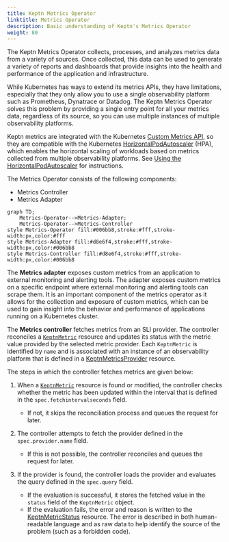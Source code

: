 ```yaml
---
title: Keptn Metrics Operator
linktitle: Metrics Operator
description: Basic understanding of Keptn's Metrics Operator
weight: 80
---
```


The Keptn Metrics Operator collects, processes,
and analyzes metrics data from a variety of sources.
Once collected, this data can be used
to generate a variety of reports and dashboards
that provide insights into the health and performance
of the application and infrastructure.

While Kubernetes has ways to extend its metrics APIs, they have limitations,
especially that they only allow you to use a single observability platform
such as Prometheus, Dynatrace or Datadog.
The Keptn Metrics Operator solves this problem
by providing a single entry point for
all your metrics data, regardless of its source,
so you can use multiple instances of multiple observability platforms.

Keptn metrics are integrated with the Kubernetes
[Custom Metrics API](https://github.com/kubernetes/metrics#custom-metrics-api),
so they are compatible with the Kubernetes
[HorizontalPodAutoscaler](https://kubernetes.io/docs/tasks/run-application/horizontal-pod-autoscale/)
(HPA), which enables the horizontal scaling of workloads
based on metrics collected from multiple observability platforms.
See
[Using the HorizontalPodAutoscaler](../../../implementing/evaluatemetrics.md/#using-the-horizontalpodautoscaler)
for instructions.

The Metrics Operator consists of the following components:

* Metrics Controller
* Metrics Adapter

```mermaid
graph TD;
    Metrics-Operator-->Metrics-Adapter;
    Metrics-Operator-->Metrics-Controller
style Metrics-Operator fill:#006bb8,stroke:#fff,stroke-width:px,color:#fff
style Metrics-Adapter fill:#d8e6f4,stroke:#fff,stroke-width:px,color:#006bb8
style Metrics-Controller fill:#d8e6f4,stroke:#fff,stroke-width:px,color:#006bb8
```

The **Metrics adapter** exposes custom metrics from an application
to external monitoring and alerting tools.
The adapter exposes custom metrics on a specific endpoint
where external monitoring and alerting tools can scrape them.
It is an important component of the metrics operator
as it allows for the collection and exposure of custom metrics,
which can be used to gain insight into the behavior and performance
of applications running on a Kubernetes cluster.

The **Metrics controller** fetches metrics from an SLI provider.
The controller reconciles a [`KeptnMetric`](../../../yaml-crd-ref/metric.md)
resource and updates its status with the metric value
provided by the selected metric provider.
Each `KeptnMetric` is identified by `name`
and is associated with an instance of an observability platform
that is defined in a
[KeptnMetricsProvider](../../../yaml-crd-ref/metricsprovider.md)
resource.

The steps in which the controller fetches metrics are given below:

1. When a [`KeptnMetric`](../../../yaml-crd-ref/metric.md)
   resource is found or modified,
   the controller checks whether the metric has been updated
   within the interval that is defined in the `spec.fetchintervalseconds` field.
   * If not, it skips the reconciliation process
     and queues the request for later.

1. The controller attempts to fetch the provider defined in the
   `spec.provider.name` field.
   * If this is not possible, the controller reconciles
     and queues the request for later.

1. If the provider is found,
   the controller loads the provider and evaluates the query
   defined in the `spec.query` field.
   * If the evaluation is successful,
     it stores the fetched value
     in the `status` field of the `KeptnMetric` object.
   * If the evaluation fails,
     the error and reason is written to the
     [KeptnMetricStatus](../../../crd-ref/metrics/v1alpha3/#keptnmetricstatus)
     resource.
     The error is described in both human-readable language
     and as raw data to help identify the source of the problem
     (such as a forbidden code).
